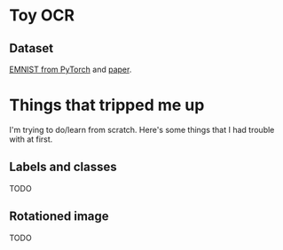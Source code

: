 # Toy OCR 
## Dataset
[EMNIST from PyTorch](https://pytorch.org/vision/stable/generated/torchvision.datasets.EMNIST.html#torchvision.datasets.EMNIST) and [paper](https://www.westernsydney.edu.au/icns/resources/reproducible_research3/publication_support_materials2/emnist).

# Things that tripped me up
I'm trying to do/learn from scratch. Here's some things that I had trouble with at first.

## Labels and classes
TODO

## Rotationed image
TODO